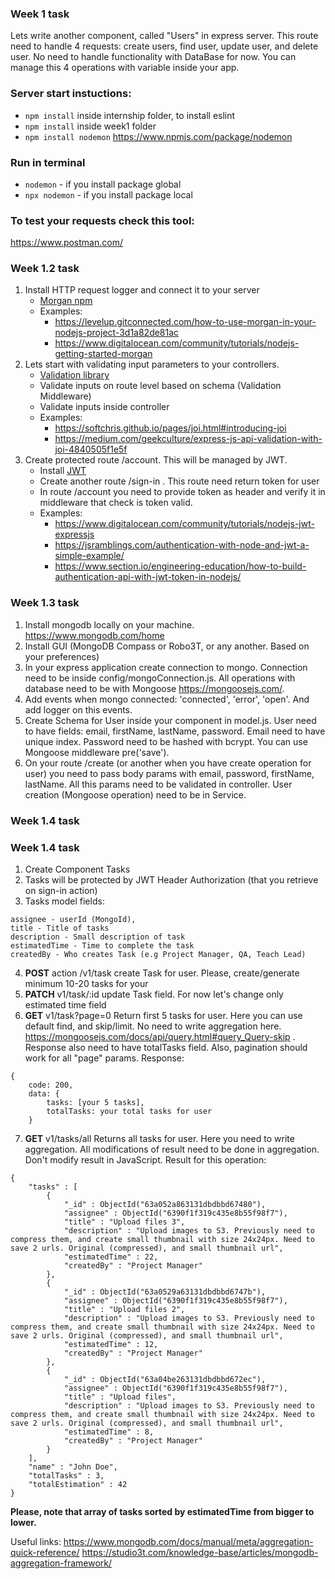 ### Week 1 task

Lets write another component, called "Users" in express server.
This route need to handle 4 requests: create users, find user, update user, and delete user.
No need to handle functionality with DataBase for now. You can manage this 4 operations with variable inside your app.

### Server start instuctions:
* `npm install` inside internship folder, to install eslint
* `npm install` inside week1 folder
* `npm install nodemon` https://www.npmjs.com/package/nodemon

### Run in terminal
* `nodemon` - if you install package global
* `npx nodemon` - if you install package local

### To test your requests check this tool:
https://www.postman.com/


### Week 1.2 task

 1. Install HTTP request logger and connect it to your server
    - [Morgan npm](https://www.npmjs.com/package/morgan)
    - Examples:
        - https://levelup.gitconnected.com/how-to-use-morgan-in-your-nodejs-project-3d1a82de81ac
        - https://www.digitalocean.com/community/tutorials/nodejs-getting-started-morgan
 2. Lets start with validating input parameters to your controllers.
    - [Validation library](https://www.npmjs.com/package/joi)
    - Validate inputs on route level based on schema (Validation Middleware)
    - Validate inputs inside controller
    - Examples:
        - https://softchris.github.io/pages/joi.html#introducing-joi
        - https://medium.com/geekculture/express-js-api-validation-with-joi-4840505f1e5f
 3. Create protected route /account. This will be managed by JWT.
    - Install [JWT](https://www.npmjs.com/package/jsonwebtoken)
    - Create another route /sign-in . This route need return token for user
    - In route /account you need to provide token as header and verify it in middleware that check is token valid.
    - Examples:
        - https://www.digitalocean.com/community/tutorials/nodejs-jwt-expressjs
        - https://jsramblings.com/authentication-with-node-and-jwt-a-simple-example/
        - https://www.section.io/engineering-education/how-to-build-authentication-api-with-jwt-token-in-nodejs/

### Week 1.3 task

 1. Install mongodb locally on your machine. https://www.mongodb.com/home
 2. Install GUI (MongoDB Compass or Robo3T, or any another. Based on your preferences)
 3. In your express application create connection to mongo. Connection need to be inside config/mongoConnection.js. All operations with database need to be with Mongoose https://mongoosejs.com/.
 4. Add events when mongo connected: 'connected', 'error', 'open'. And add logger on this events.
 5. Create Schema for User inside your component in model.js. User need to have fields: email, firstName, lastName, password. Email need to have unique index. Password need to be hashed with bcrypt. You can use Mongoose middleware pre('save').
 6. On your route /create (or another when you have create operation for user) you need to pass body params with email, password, firstName, lastName. All this params need to be validated in controller. User creation (Mongoose operation) need to be in Service.

### Week 1.4 task

### Week 1.4 task

 1. Create Component Tasks
 2. Tasks will be protected by JWT Header Authorization (that you retrieve on sign-in action)
 3. Tasks model fields:

```
assignee - userId (MongoId),
title - Title of tasks
description - Small description of task
estimatedTime - Time to complete the task
createdBy - Who creates Task (e.g Project Manager, QA, Teach Lead)
```
4. **POST** action /v1/task create Task for user. Please, create/generate minimum 10-20 tasks for your
5. **PATCH** v1/task/:id update Task field. For now let's change only estimated time field
6. **GET** v1/task?page=0 Return first 5 tasks for user. Here you can use default find, and skip/limit. No need to write aggregation here. https://mongoosejs.com/docs/api/query.html#query_Query-skip . Response also need to have totalTasks field. Also, pagination should work for all "page" params.
Response:
```
{
    code: 200,
    data: {
        tasks: [your 5 tasks],
        totalTasks: your total tasks for user
    }
```
7. **GET** v1/tasks/all Returns all tasks for user. Here you need to write aggregation. All modifications of result need to be done in aggregation. Don't modify result in JavaScript. Result for this operation:
```
{
    "tasks" : [
        {
            "_id" : ObjectId("63a052a863131dbdbbd67480"),
            "assignee" : ObjectId("6390f1f319c435e8b55f98f7"),
            "title" : "Upload files 3",
            "description" : "Upload images to S3. Previously need to compress them, and create small thumbnail with size 24x24px. Need to save 2 urls. Original (compressed), and small thumbnail url",
            "estimatedTime" : 22,
            "createdBy" : "Project Manager"
        },
        {
            "_id" : ObjectId("63a0529a63131dbdbbd6747b"),
            "assignee" : ObjectId("6390f1f319c435e8b55f98f7"),
            "title" : "Upload files 2",
            "description" : "Upload images to S3. Previously need to compress them, and create small thumbnail with size 24x24px. Need to save 2 urls. Original (compressed), and small thumbnail url",
            "estimatedTime" : 12,
            "createdBy" : "Project Manager"
        },
        {
            "_id" : ObjectId("63a04be263131dbdbbd672ec"),
            "assignee" : ObjectId("6390f1f319c435e8b55f98f7"),
            "title" : "Upload files",
            "description" : "Upload images to S3. Previously need to compress them, and create small thumbnail with size 24x24px. Need to save 2 urls. Original (compressed), and small thumbnail url",
            "estimatedTime" : 8,
            "createdBy" : "Project Manager"
        }
    ],
    "name" : "John Doe",
    "totalTasks" : 3,
    "totalEstimation" : 42
}
```

**Please, note that array of tasks sorted by estimatedTime from bigger to lower.**


Useful links:
https://www.mongodb.com/docs/manual/meta/aggregation-quick-reference/
https://studio3t.com/knowledge-base/articles/mongodb-aggregation-framework/
